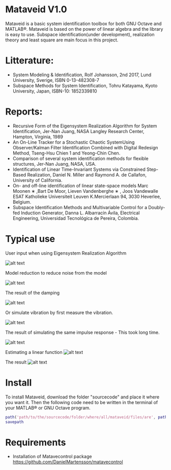 # Mataveid V1.0
Mataveid is a basic system identification toolbox for both GNU Octave and MATLAB®. Mataveid is based on the power of linear algebra and the library is easy to use. Subspace identification(under development), realization theory and least square are main focus in this project.

# Litterature: 
* System Modeling & Identification, Rolf Johansson, 2nd 2017, Lund University, Sverige, ISBN 0-13-482308-7
* Subspace Methods for System Identification, Tohru Katayama, Kyoto University, Japan, ISBN-10: 1852339810

# Reports:
* Recursive Form of the Eigensystem Realization Algorithm for System Identification, Jer-Nan Juang, NASA Langley Research Center, Hampton, Virginia, 1989
* An On-Line Tracker for a Stochastic Chaotic SystemUsing Observer/Kalman Filter Identification Combined with Digital Redesign Method, Tseng-Hsu Chien 1 and Yeong-Chin Chen.
* Comparison of several system identification methods for flexible structures, Jer-Nan Juang, NASA, USA.
* Identification of Linear Time-Invariant Systems via Constrained Step-Based Realization, Daniel N. Miller and Raymond A. de Callafon, University of California.
* On- and off-line identification of linear state-space models Marc Moonen ∗ ,Bart De Moor, Lieven Vandenberghe ∗ , Joos Vandewalle ESAT Katholieke Universiteit Leuven K.Mercierlaan 94, 3030 Heverlee, Belgium.
* Subspace Identification Methods and Multivariable Control for a Doubly-fed Induction Generator, Danna L. Albarracín Ávila,  Electrical Engineering, Universidad Tecnológica de Pereira, Colombia.



# Typical use

User input when using Eigensystem Realization Algorithm

![alt text](https://github.com/DanielMartensson/mataveid/blob/master/pictures/Sk%C3%A4rmbild%20fr%C3%A5n%202017-12-04%2019-41-18.png)

Model reduction to reduce noise from the model

![alt text](https://github.com/DanielMartensson/mataveid/blob/master/pictures/Sk%C3%A4rmbild%20fr%C3%A5n%202017-12-04%2019-20-27.png)

The result of the damping

![alt text](https://github.com/DanielMartensson/mataveid/blob/master/pictures/Sk%C3%A4rmbild%20fr%C3%A5n%202017-12-04%2019-36-13.png)

Or simulate vibration by first measure the vibration.

![alt text](https://github.com/DanielMartensson/mataveid/blob/master/pictures/Sk%C3%A4rmbild%20fr%C3%A5n%202017-12-04%2021-23-55.png)


The result of simulating the same impulse response - This took long time.

![alt text](https://github.com/DanielMartensson/mataveid/blob/master/pictures/Sk%C3%A4rmbild%20fr%C3%A5n%202017-12-04%2021-23-01.png)


Estimating a linear function
![alt text](https://github.com/DanielMartensson/mataveid/blob/master/pictures/Sk%C3%A4rmbild%20fr%C3%A5n%202017-12-04%2019-48-02.png)

The result
![alt text](https://github.com/DanielMartensson/mataveid/blob/master/pictures/Sk%C3%A4rmbild%20fr%C3%A5n%202017-12-04%2019-50-03.png)

# Install
To install Mataveid, download the folder "sourcecode" and place it where you want it. Then the following code need to be written in the terminal of your MATLAB® or GNU Octave program.

```matlab
path('path/to/the/sourcecode/folder/where/all/mataveid/files/are', path)
savepath
```

# Requirements 
* Installation of Matavecontrol package https://github.com/DanielMartensson/matavecontrol

